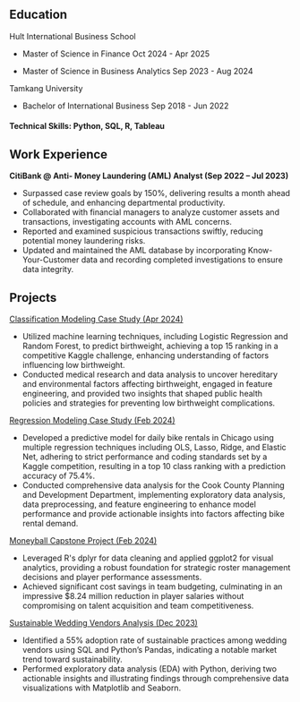 ## Education
Hult International Business School

- Master of Science in Finance	              Oct 2024 - Apr 2025

- Master of Science in Business Analytics	    Sep 2023 - Aug 2024

Tamkang University

- Bachelor of International Business   Sep 2018 - Jun 2022

#### Technical Skills: Python, SQL, R, Tableau

## Work Experience
**CitiBank  @ Anti- Money Laundering (AML) Analyst (Sep 2022 – Jul 2023)**
- Surpassed case review goals by 150%, delivering results a month ahead of schedule, and enhancing departmental productivity.
- Collaborated with financial managers to analyze customer assets and transactions, investigating accounts with AML concerns.
-	Reported and examined suspicious transactions swiftly, reducing potential money laundering risks.
-	Updated and maintained the AML database by incorporating Know-Your-Customer data and recording completed investigations to ensure data integrity.

## Projects
<a href="https://github.com/VC94123/Vivi-Portfolio/tree/main/Classification%20Modeling">Classification Modeling Case Study (Apr 2024)</a>
- Utilized machine learning techniques, including Logistic Regression and Random Forest, to predict birthweight, achieving a top 15 ranking in a competitive Kaggle challenge, enhancing understanding of factors influencing low birthweight.
- Conducted medical research and data analysis to uncover hereditary and environmental factors affecting birthweight, engaged in feature engineering, and provided two insights that shaped public health policies and strategies for preventing low birthweight complications.

<a href="https://github.com/VC94123/Vivi-Portfolio/tree/main/Regression%20Modeling">Regression Modeling Case Study (Feb 2024)</a>
- Developed a predictive model for daily bike rentals in Chicago using multiple regression techniques including OLS, Lasso, Ridge, and Elastic Net, adhering to strict performance and coding standards set by a Kaggle competition, resulting in a top 10 class ranking with a prediction accuracy of 75.4%.
- Conducted comprehensive data analysis for the Cook County Planning and Development Department, implementing exploratory data analysis, data preprocessing, and feature engineering to enhance model performance and provide actionable insights into factors affecting bike rental demand.

<a href="https://github.com/VC94123/Vivi-Portfolio/tree/main/Moneyball%20Capstone%20Project">Moneyball Capstone Project (Feb 2024)</a>
- Leveraged R's dplyr for data cleaning and applied ggplot2 for visual analytics, providing a robust foundation for strategic roster management decisions and player performance assessments.
-	Achieved significant cost savings in team budgeting, culminating in an impressive $8.24 million reduction in player salaries without compromising on talent acquisition and team competitiveness.

<a href="https://github.com/VC94123/Vivi-Portfolio/tree/main/Sustainable%20Wedding%20Vendors%20Analysis%20Project">Sustainable Wedding Vendors Analysis (Dec 2023)</a>
- Identified a 55% adoption rate of sustainable practices among wedding vendors using SQL and Python’s Pandas, indicating a notable market trend toward sustainability.
-	Performed exploratory data analysis (EDA) with Python, deriving two actionable insights and illustrating findings through comprehensive data visualizations with Matplotlib and Seaborn.


